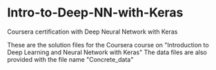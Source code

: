 # Intro-to-Deep-NN-with-Keras
Coursera certification with Deep Neural Network with Keras

These are the solution files for the Coursera course on "Introduction to Deep Learning and Neural Network with Keras"
The data files are also provided with the  file name "Concrete_data"
